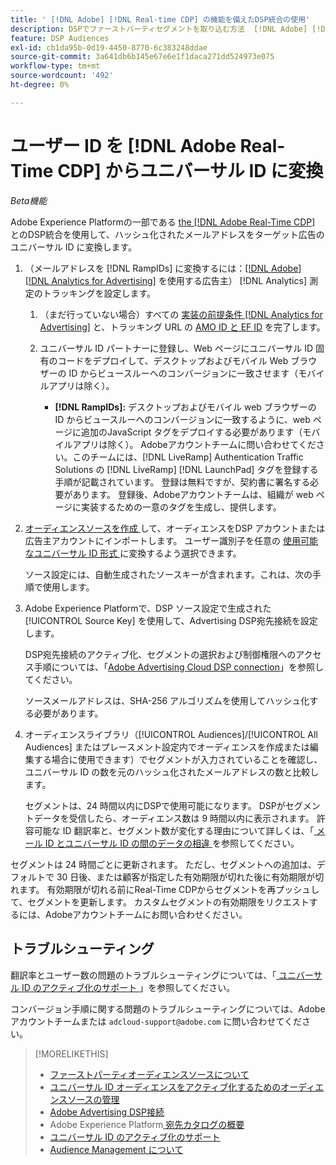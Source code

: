 ```yaml
---
title: ' [!DNL Adobe] [!DNL Real-time CDP] の機能を備えたDSP統合の使用'
description: DSPでファーストパーティセグメントを取り込む方法  [!DNL Adobe] [!DNL Real-time CDP] ついて説明します。
feature: DSP Audiences
exl-id: cb1da95b-0d19-4450-8770-6c383248ddae
source-git-commit: 3a641db6b145e67e6e1f1daca271dd524973e075
workflow-type: tm+mt
source-wordcount: '492'
ht-degree: 0%

---
```


# ユーザー ID を [!DNL Adobe Real-Time CDP] からユニバーサル ID に変換

*Beta機能*

Adobe Experience Platformの一部である [the [!DNL Adobe Real-Time CDP]](https://experienceleague.adobe.com/docs/experience-platform/rtcdp/overview.html) とのDSP統合を使用して、ハッシュ化されたメールアドレスをターゲット広告のユニバーサル ID に変換します。

1. （メールアドレスを [!DNL RampIDs]<!-- or [!DNL ID5] IDs --> に変換するには：[[!DNL Adobe] [!DNL Analytics for Advertising]](/help/integrations/analytics/overview.md) を使用する広告主） [!DNL Analytics] 測定のトラッキングを設定します。

   1. （まだ行っていない場合）すべての [ 実装の前提条件  [!DNL Analytics for Advertising]](/help/integrations/analytics/prerequisites.md) と、トラッキング URL の [AMO ID と EF ID](/help/integrations/analytics/ids.md) を完了します。

   1. ユニバーサル ID パートナーに登録し、Web ページにユニバーサル ID 固有のコードをデプロイして、デスクトップおよびモバイル Web ブラウザーの ID からビュースルーへのコンバージョンに一致させます（モバイルアプリは除く）。

      * **[!DNL RampIDs]:** デスクトップおよびモバイル web ブラウザーの ID からビュースルーへのコンバージョンに一致するように、web ページに追加のJavaScript タグをデプロイする必要があります（モバイルアプリは除く）。 Adobeアカウントチームに問い合わせてください。このチームには、[!DNL LiveRamp] Authentication Traffic Solutions の [!DNL LiveRamp] [!DNL LaunchPad] タグを登録する手順が記載されています。 登録は無料ですが、契約書に署名する必要があります。 登録後、Adobeアカウントチームは、組織が web ページに実装するための一意のタグを生成し、提供します。

1. [ オーディエンスソースを作成 ](source-manage.md) して、オーディエンスをDSP アカウントまたは広告主アカウントにインポートします。 ユーザー識別子を任意の [ 使用可能なユニバーサル ID 形式 ](source-about.md) に変換するよう選択できます。

   ソース設定には、自動生成されたソースキーが含まれます。これは、次の手順で使用します。

1. Adobe Experience Platformで、DSP ソース設定で生成された [!UICONTROL Source Key] を使用して、Advertising DSP宛先接続を設定します。

   DSP宛先接続のアクティブ化、セグメントの選択および制御権限へのアクセス手順については、「[Adobe Advertising Cloud DSP connection](https://experienceleague.adobe.com/docs/experience-platform/destinations/catalog/advertising/adobe-advertising-cloud-connection.html)」を参照してください。

   ソースメールアドレスは、SHA-256 アルゴリズムを使用してハッシュ化する必要があります。

1. オーディエンスライブラリ（[!UICONTROL Audiences]/[!UICONTROL All Audiences] またはプレースメント設定内でオーディエンスを作成または編集する場合に使用できます）でセグメントが入力されていることを確認し、ユニバーサル ID の数を元のハッシュ化されたメールアドレスの数と比較します。

   セグメントは、24 時間以内にDSPで使用可能になります。 DSPがセグメントデータを受信したら、オーディエンス数は 9 時間以内に表示されます。 許容可能な ID 翻訳率と、セグメント数が変化する理由について詳しくは、「[ メール ID とユニバーサル ID の間のデータの相違 ](#universal-ids-data-variances) を参照してください。

セグメントは 24 時間ごとに更新されます。 ただし、セグメントへの追加は、デフォルトで 30 日後、または顧客が指定した有効期限が切れた後に有効期限が切れます。 有効期限が切れる前にReal-Time CDPからセグメントを再プッシュして、セグメントを更新します。 カスタムセグメントの有効期限をリクエストするには、Adobeアカウントチームにお問い合わせください。

## トラブルシューティング

翻訳率とユーザー数の問題のトラブルシューティングについては、「[ ユニバーサル ID のアクティブ化のサポート ](/help/dsp/audiences/universal-ids.md)」を参照してください。

コンバージョン手順に関する問題のトラブルシューティングについては、Adobeアカウントチームまたは `adcloud-support@adobe.com` に問い合わせてください。

>[!MORELIKETHIS]
>
>* [ ファーストパーティオーディエンスソースについて ](/help/dsp/audiences/sources/source-about.md)
>* [ ユニバーサル ID オーディエンスをアクティブ化するためのオーディエンスソースの管理 ](source-manage.md)
>* [Adobe Advertising DSP接続 ](https://experienceleague.adobe.com/docs/experience-platform/destinations/catalog/advertising/adobe-advertising-cloud-connection.html)
>* Adobe Experience Platform[ 宛先カタログの概要 ](https://experienceleague.adobe.com/docs/experience-platform/destinations/catalog/overview.html)
>* [ ユニバーサル ID のアクティブ化のサポート ](/help/dsp/audiences/universal-ids.md)
>* [Audience Management について ](/help/dsp/audiences/audience-about.md)
